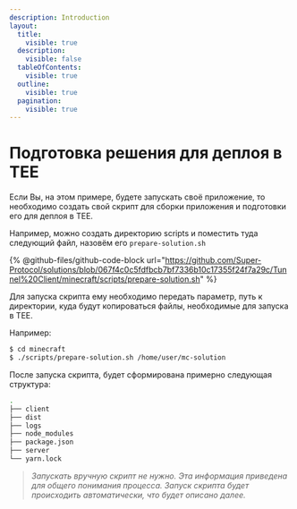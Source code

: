 ```yaml
---
description: Introduction
layout:
  title:
    visible: true
  description:
    visible: false
  tableOfContents:
    visible: true
  outline:
    visible: true
  pagination:
    visible: true
---
```


# Подготовка решения для деплоя в TEE

Если Вы, на этом примере, будете запускать своё приложение, то необходимо создать свой скрипт для сборки приложения и подготовки его для деплоя в TEE.

Например, можно создать директорию scripts и поместить туда следующий файл, назовём его `prepare-solution.sh`

{% @github-files/github-code-block url="https://github.com/Super-Protocol/solutions/blob/067f4c0c5fdfbcb7bf7336b10c17355f24f7a29c/Tunnel%20Client/minecraft/scripts/prepare-solution.sh" %}

Для запуска скрипта ему необходимо передать параметр, путь к директории, куда будут копироваться файлы, необходимые для запуска в TEE.

Например:

```bash
$ cd minecraft
$ ./scripts/prepare-solution.sh /home/user/mc-solution
```

После запуска скрипта, будет сформирована примерно следующая структура:

```bash
.
├── client
├── dist
├── logs
├── node_modules
├── package.json
├── server
└── yarn.lock
```

> _Запускать вручную скрипт не нужно. Эта информация приведена для общего понимания процесса. Запуск скрипта будет происходить автоматически, что будет описано далее._

